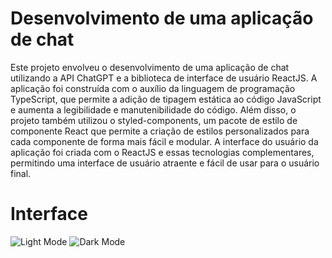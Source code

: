 # Desenvolvimento de uma aplicação de chat
<p> Este projeto envolveu o desenvolvimento de uma aplicação de chat utilizando a API ChatGPT e a biblioteca de interface de usuário ReactJS. A aplicação foi construída com o auxílio da linguagem de programação TypeScript, que permite a adição de tipagem estática ao código JavaScript e aumenta a legibilidade e manutenibilidade do código. Além disso, o projeto também utilizou o styled-components, um pacote de estilo de componente React que permite a criação de estilos personalizados para cada componente de forma mais fácil e modular. A interface do usuário da aplicação foi criada com o ReactJS e essas tecnologias complementares, permitindo uma interface de usuário atraente e fácil de usar para o usuário final.</p>

# Interface 
![Light Mode](https://media.discordapp.net/attachments/1036463893234585670/1061131709124444180/Screenshot_6.png?width=1193&height=671)
![Dark Mode](https://media.discordapp.net/attachments/1036463893234585670/1061131709531304028/Screenshot_7.png?width=1193&height=671)